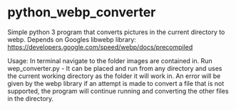 # python_webp_converter
Simple python 3 program that converts pictures in the current directory to webp.
Depends on Googles libwebp library: https://developers.google.com/speed/webp/docs/precompiled


Usage:
In terminal navigate to the folder images are contained in.
Run wep_converter.py - It can be placed and run from any directory and uses the current working directory as the folder it will work in.
An error will be given by the webp library if an attempt is made to convert a file that is not supported, the program will continue running and 
converting the other files in the directory.
